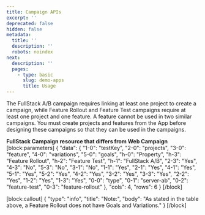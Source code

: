 ```yaml
---
title: Campaign APIs
excerpt: ''
deprecated: false
hidden: false
metadata:
  title: ''
  description: ''
  robots: noindex
next:
  description: ''
  pages:
    - type: basic
      slug: demo-apps
      title: Usage
---
```

The FullStack A/B campaign requires linking at least one project to create a campaign, while Feature Rollout and Feature Test campaigns require at least one project and one feature. A feature cannot be used in two similar campaigns. You must create projects and features from the App before designing these campaigns so that they can be used in the campaigns.

**FullStack Campaign resource that differs from Web Campaign**
[block:parameters]
{
  "data": {
    "1-0": "testKey",
    "2-0": "projects",
    "3-0": "feature",
    "4-0": "variations",
    "5-0": "goals",
    "h-0": "Property",
    "h-3": "Feature Rollout",
    "h-2": "Feature Test",
    "h-1": "FullStack A/B",
    "2-3": "Yes",
    "4-3": "No",
    "5-3": "No",
    "3-1": "No",
    "1-1": "Yes",
    "2-1": "Yes",
    "4-1": "Yes",
    "5-1": "Yes",
    "5-2": "Yes",
    "4-2": "Yes",
    "3-2": "Yes",
    "3-3": "Yes",
    "2-2": "Yes",
    "1-2": "Yes",
    "1-3": "Yes",
    "0-0": "type",
    "0-1": "server-ab",
    "0-2": "feature-test",
    "0-3": "feature-rollout"
  },
  "cols": 4,
  "rows": 6
}
[/block]

[block:callout]
{
  "type": "info",
  "title": "Note:",
  "body": "As stated in the table above, a Feature Rollout does not have Goals and Variations."
}
[/block]